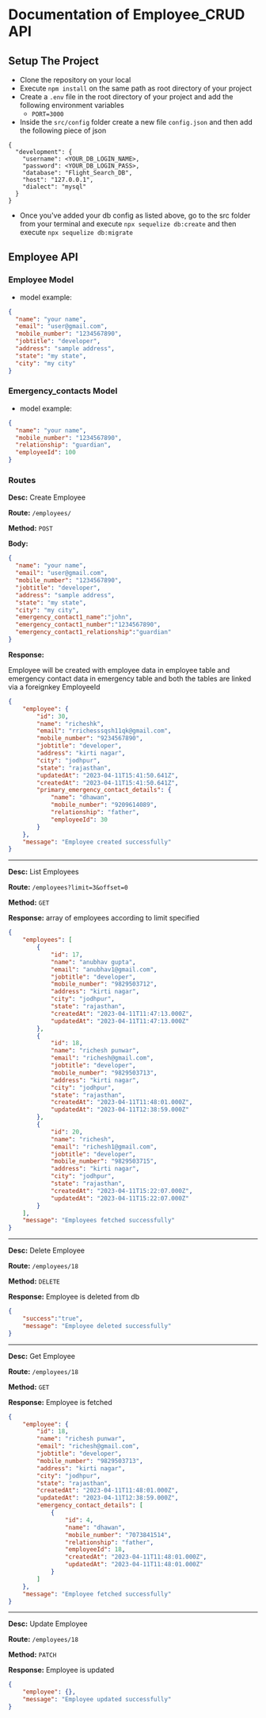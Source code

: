 # Documentation of Employee_CRUD API

## Setup The Project

- Clone the repository on your local
- Execute `npm install` on the same path as root directory of your project
- Create a `.env` file in the root directory of your project and add the following environment variables
  - `PORT=3000`
- Inside the `src/config` folder create a new file `config.json` and then add the following piece of json

```
{
  "development": {
    "username": <YOUR_DB_LOGIN_NAME>,
    "password": <YOUR_DB_LOGIN_PASS>,
    "database": "Flight_Search_DB",
    "host": "127.0.0.1",
    "dialect": "mysql"
  }
}
```

- Once you've added your db config as listed above, go to the src folder from your terminal and execute `npx sequelize db:create` and then execute `npx sequelize db:migrate`

## Employee API

### Employee Model

- model example:

```json
{
  "name": "your name",
  "email": "user@gmail.com",
  "mobile_number": "1234567890",
  "jobtitle": "developer",
  "address": "sample address",
  "state": "my state",
  "city": "my city"
}
```

### Emergency_contacts Model

- model example:

```json
{
  "name": "your name",
  "mobile_number": "1234567890",
  "relationship": "guardian",
  "employeeId": 100
}
```

### Routes

**Desc:** Create Employee

**Route:** `/employees/`

**Method:** `POST`

**Body:**

```json
{
  "name": "your name",
  "email": "user@gmail.com",
  "mobile_number": "1234567890",
  "jobtitle": "developer",
  "address": "sample address",
  "state": "my state",
  "city": "my city",
  "emergency_contact1_name":"john",
  "emergency_contact1_number":"1234567890",
  "emergency_contact1_relationship":"guardian"
}
```

**Response:**

Employee will be created with employee data in employee table and emergency contact data in emergency table and both the tables are linked via a foreignkey EmployeeId

```json
{
    "employee": {
        "id": 30,
        "name": "richeshk",
        "email": "rrichesssqsh11qk@gmail.com",
        "mobile_number": "9234567890",
        "jobtitle": "developer",
        "address": "kirti nagar",
        "city": "jodhpur",
        "state": "rajasthan",
        "updatedAt": "2023-04-11T15:41:50.641Z",
        "createdAt": "2023-04-11T15:41:50.641Z",
        "primary_emergency_contact_details": {
            "name": "dhawan",
            "mobile_number": "9209614089",
            "relationship": "father",
            "employeeId": 30
        }
    },
    "message": "Employee created successfully"
}
```

---

**Desc:** List Employees

**Route:** `/employees?limit=3&offset=0`

**Method:** `GET`

**Response:**
array of employees according to limit specified

```json
{
    "employees": [
        {
            "id": 17,
            "name": "anubhav gupta",
            "email": "anubhav1@gmail.com",
            "jobtitle": "developer",
            "mobile_number": "9829503712",
            "address": "kirti nagar",
            "city": "jodhpur",
            "state": "rajasthan",
            "createdAt": "2023-04-11T11:47:13.000Z",
            "updatedAt": "2023-04-11T11:47:13.000Z"
        },
        {
            "id": 18,
            "name": "richesh punwar",
            "email": "richesh@gmail.com",
            "jobtitle": "developer",
            "mobile_number": "9829503713",
            "address": "kirti nagar",
            "city": "jodhpur",
            "state": "rajasthan",
            "createdAt": "2023-04-11T11:48:01.000Z",
            "updatedAt": "2023-04-11T12:38:59.000Z"
        },
        {
            "id": 20,
            "name": "richesh",
            "email": "richesh1@gmail.com",
            "jobtitle": "developer",
            "mobile_number": "9829503715",
            "address": "kirti nagar",
            "city": "jodhpur",
            "state": "rajasthan",
            "createdAt": "2023-04-11T15:22:07.000Z",
            "updatedAt": "2023-04-11T15:22:07.000Z"
        }
    ],
    "message": "Employees fetched successfully"
}
```

---

**Desc:** Delete Employee

**Route:** `/employees/18`

**Method:** `DELETE`

**Response:**
Employee is deleted from db

```json
{
    "success":"true",
    "message": "Employee deleted successfully"
}
```

---

**Desc:** Get Employee

**Route:** `/employees/18`

**Method:** `GET`

**Response:**
Employee is fetched

```json
{
    "employee": {
        "id": 18,
        "name": "richesh punwar",
        "email": "richesh@gmail.com",
        "jobtitle": "developer",
        "mobile_number": "9829503713",
        "address": "kirti nagar",
        "city": "jodhpur",
        "state": "rajasthan",
        "createdAt": "2023-04-11T11:48:01.000Z",
        "updatedAt": "2023-04-11T12:38:59.000Z",
        "emergency_contact_details": [
            {
                "id": 4,
                "name": "dhawan",
                "mobile_number": "7073841514",
                "relationship": "father",
                "employeeId": 18,
                "createdAt": "2023-04-11T11:48:01.000Z",
                "updatedAt": "2023-04-11T11:48:01.000Z"
            }
        ]
    },
    "message": "Employee fetched successfully"
}
```

---

**Desc:** Update Employee

**Route:** `/employees/18`

**Method:** `PATCH`

**Response:**
Employee is updated

```json
{
    "employee": {},
    "message": "Employee updated successfully"
}
```